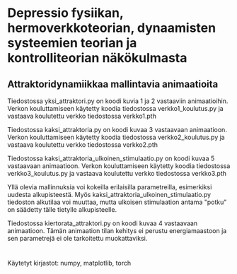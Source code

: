 # Depressio fysiikan, hermoverkkoteorian, dynaamisten systeemien teorian ja kontrolliteorian näkökulmasta
## Attraktoridynamiikkaa mallintavia animaatioita

Tiedostossa yksi_attraktori.py on koodi kuvia 1 ja 2 vastaaviin animaatioihin. Verkon kouluttamiseen käytetty koodia tiedostossa verkko1_koulutus.py ja vastaava koulutettu verkko tiedostossa verkko1.pth

Tiedostossa kaksi_attraktoria.py on koodi kuvaa 3 vastaavaan animaatioon. Verkon kouluttamiseen käytetty koodia tiedostossa verkko2_koulutus.py ja vastaava koulutettu verkko tiedostossa verkko2.pth

Tiedostossa kaksi_attraktoria_ulkoinen_stimulaatio.py on koodi kuvaa 5 vastaavaan animaatioon. Verkon kouluttamiseen käytetty koodia tiedostossa verkko3_koulutus.py ja vastaava koulutettu verkko tiedostossa verkko3.pth

Yllä olevia mallinnuksia voi kokeilla erilaisilla parametreilla, esimerkiksi uudesta alkupisteestä. Myös kaksi_attraktoria_ulkoinen_stimulaatio.py tiedoston alkutilaa voi muuttaa, mutta ulkoisen stimulaation antama "potku" on säädetty tälle tietylle alkupisteelle.

Tiedostossa kiertorata_attraktori.py on koodi kuvaa 4 vastaavaan animaatioon. Tämän animaation tilan kehitys ei perustu energiamaastoon ja sen parametrejä ei ole tarkoitettu muokattaviksi.

#
Käytetyt kirjastot: numpy, matplotlib, torch
